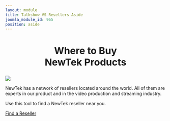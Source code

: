 ```yaml
---
layout: module
title: Talkshow VS Resellers Aside
joomla_module_id: 965
position: aside
---
```

<!-- Module: Content Packs Resellers Aside -->
<h2 style="font-size: 30px; text-align: center;">Where to Buy<br /> NewTek Products</h2>
<div class="align-center"><img class="header" src="{{"images/header-resellermap.png" | cdn }}" /></div>
<p>NewTek has a network of resellers located around the world. All of them are experts in our product and in the video production and streaming industry.</p>
<p>Use this tool to find a NewTek reseller near you.</p>
<p class="cta-container"><a href="/where-to-buy/reseller-locator.html" class="cta-blue cta-small align-center block">Find a Reseller</a></p>
